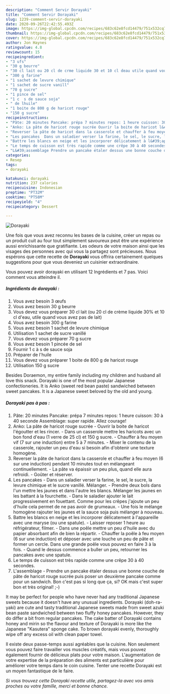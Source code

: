 ```yaml
---
description: "Comment Servir Dorayaki"
title: "Comment Servir Dorayaki"
slug: 1239-comment-servir-dorayaki
date: 2020-09-26T22:42:55.493Z
image: https://img-global.cpcdn.com/recipes/683c62e8fcd14479/751x532cq70/dorayaki-photo-principale-de-la-recette.jpg
thumbnail: https://img-global.cpcdn.com/recipes/683c62e8fcd14479/751x532cq70/dorayaki-photo-principale-de-la-recette.jpg
cover: https://img-global.cpcdn.com/recipes/683c62e8fcd14479/751x532cq70/dorayaki-photo-principale-de-la-recette.jpg
author: Jon Haynes
ratingvalue: 4.8
reviewcount: 15
recipeingredient:
- "3 ufs"
- "30 g beurre"
- "30 cl lait ou 20 cl de crme liquide 30 et 10 cl deau utile quand vous avez pas de lait"
- "300 g farine"
- "1 sachet de levure chimique"
- "1 sachet de sucre vanill"
- "70 g sucre"
- "1 pince de sel"
- "1 c  s de sauce soja"
- " de lhuile"
- "1 boite de 800 g de haricot rouge"
- "150 g sucre"
recipeinstructions:
- "Pâte: 20 minutes Pancake: prépa 7 minutes repos: 1 heure cuisson: 30 à 40 seconde Assemblage: super rapide. Allez courage!"
- "Anko: La pâte de haricot rouge sucrée Ouvrir la boite de haricot l&#39;égoutter et les rincer.  Dans un casserole mettre les haricots avec un bon fond d&#39;eau (1 verre de 25 cl) et 150 g sucre.  Chauffer à feu moyen vif (7 sur une induction) entre 5 à 7 minutes.  Mixer le contenu de la casserole, rajouter un peu d&#39;eau si besoin afin d&#39;obtenir une texture homogène."
- "Reverser la pâte de haricot dans la casserole et chauffer à feu moyen (6 sur une induction) pendant 10 minutes tout en mélangeant continuellement.  La pâte va épaissir un peu plus, quand elle aura refroidi.  Goûter et réserver."
- "Les pancakes  Dans un saladier verser la farine, le sel, le sucre, la levure chimique et le sucre vanillé. Mélanger. Prendre deux bols dans l&#39;un mettre les jaunes et dans l&#39;autre les blancs. Mélanger les jaunes en les battant à la fourchette. Dans le saladier ajouter le lait progressivement en fouettant. Comme pour les crêpes j&#39;ajoute un peu d&#39;huile cela permet de ne pas avoir de grumeaux. Une fois le mélange homogène rajouter les jaunes et la sauce soja puis mélanger à nouveau."
- "Battre les blancs en neige et les incorporer délicatement à l&#39;appareille avec une maryse (ou une spatule). Laisser reposer 1 heure au réfrigérateur, filmer. Dans une poêle mettre un peu d&#39;huile avec du papier absorbant afin de bien la répartir. Chauffer la poêle à feu moyen (6 sur une induction) et déposer avec une louche un peu de pâte et former un cercle. Dans une grande poêle vous pouvez en faire 3 à la fois. Quand le dessus commence a buller un peu, retourner les pancakes avec une spatule."
- "Le temps de cuisson est très rapide comme une crêpe 30 à 40 secondes."
- "L&#39;assemblage Prendre un pancake étaler dessus une bonne couche de pâte de haricot rouge sucrée puis poser un deuxième pancake comme pour un sandwich. Bon c&#39;est pas si long que ça, si? OK mais c&#39;est super bon et très original! ;-)"
categories:
- Resep
tags:
- dorayaki

katakunci: dorayaki 
nutrition: 237 calories
recipecuisine: Indonesian
preptime: "PT32M"
cooktime: "PT58M"
recipeyield: "4"
recipecategory: Dessert

---
```



![Dorayaki](https://img-global.cpcdn.com/recipes/683c62e8fcd14479/751x532cq70/dorayaki-photo-principale-de-la-recette.jpg)

Une fois que vous avez reconnu les bases de la cuisine, créer un repas ou un produit cuit au four tout simplement savoureux peut être une expérience aussi enrichissante que gratifiante. Les odeurs de votre maison ainsi que les visages des personnes avec qui vous la partagez sont précieuses. Nous espérons que cette recette de <strong> Dorayaki </strong> vous offrira certainement quelques suggestions pour que vous deveniez un cuisinier extraordinaire.

<!--inarticleads1-->

Vous pouvez avoir dorayaki en utilisant 12 Ingrédients et 7 pas. Voici comment vous atteindre il.

##### Ingrédients de dorayaki :

1. Vous avez besoin 3 œufs
1. Vous avez besoin 30 g beurre
1. Vous devez vous préparer 30 cl lait (ou 20 cl de crème liquide 30% et 10 cl d&#39;eau, utile quand vous avez pas de lait)
1. Vous avez besoin 300 g farine
1. Vous avez besoin 1 sachet de levure chimique
1. Utilisation 1 sachet de sucre vanillé
1. Vous devez vous préparer 70 g sucre
1. Vous avez besoin 1 pincée de sel
1. Fournir 1 c à s de sauce soja
1. Préparer  de l&#39;huile
1. Vous devez vous préparer 1 boite de 800 g de haricot rouge
1. Utilisation 150 g sucre


Besides Doraemon, my entire family including my children and husband all love this snack. Dorayaki is one of the most popular Japanese confectioneries. It is Anko (sweet red bean paste) sandwiched between sweet pancakes. It is a Japanese sweet beloved by the old and young. 

<!--inarticleads2-->

##### Dorayaki pas à pas :

1. Pâte: 20 minutes Pancake: prépa 7 minutes repos: 1 heure cuisson: 30 à 40 seconde Assemblage: super rapide. Allez courage!
1. Anko: La pâte de haricot rouge sucrée - Ouvrir la boite de haricot l&#39;égoutter et les rincer.  - Dans un casserole mettre les haricots avec un bon fond d&#39;eau (1 verre de 25 cl) et 150 g sucre.  - Chauffer à feu moyen vif (7 sur une induction) entre 5 à 7 minutes.  - Mixer le contenu de la casserole, rajouter un peu d&#39;eau si besoin afin d&#39;obtenir une texture homogène.
1. Reverser la pâte de haricot dans la casserole et chauffer à feu moyen (6 sur une induction) pendant 10 minutes tout en mélangeant continuellement.  - La pâte va épaissir un peu plus, quand elle aura refroidi.  - Goûter et réserver.
1. Les pancakes  - Dans un saladier verser la farine, le sel, le sucre, la levure chimique et le sucre vanillé. Mélanger. - Prendre deux bols dans l&#39;un mettre les jaunes et dans l&#39;autre les blancs. Mélanger les jaunes en les battant à la fourchette. - Dans le saladier ajouter le lait progressivement en fouettant. Comme pour les crêpes j&#39;ajoute un peu d&#39;huile cela permet de ne pas avoir de grumeaux. - Une fois le mélange homogène rajouter les jaunes et la sauce soja puis mélanger à nouveau.
1. Battre les blancs en neige et les incorporer délicatement à l&#39;appareille avec une maryse (ou une spatule). - Laisser reposer 1 heure au réfrigérateur, filmer. - Dans une poêle mettre un peu d&#39;huile avec du papier absorbant afin de bien la répartir. - Chauffer la poêle à feu moyen (6 sur une induction) et déposer avec une louche un peu de pâte et former un cercle. Dans une grande poêle vous pouvez en faire 3 à la fois. - Quand le dessus commence a buller un peu, retourner les pancakes avec une spatule.
1. Le temps de cuisson est très rapide comme une crêpe 30 à 40 secondes.
1. L&#39;assemblage - Prendre un pancake étaler dessus une bonne couche de pâte de haricot rouge sucrée puis poser un deuxième pancake comme pour un sandwich. Bon c&#39;est pas si long que ça, si? OK mais c&#39;est super bon et très original! ;-)


It may be perfect for people who have never had any traditional Japanese sweets because it doesn&#39;t have any unusual ingredients. Dorayaki (doh-ra-yaki) are cute and tasty traditional Japanese sweets made from sweet azuki bean paste sandwiched between two fluffy honey pancakes. However, they do differ a bit from regular pancakes. The cake batter of Dorayaki contains honey and mirin so the flavour and texture of Dorayaki is more like the Japanese &#34;Kasutera&#34; sponge cake. To brown dorayaki evenly, thoroughly wipe off any excess oil with clean paper towel. 

<!--inarticleads1-->

<p>
Il existe deux passe-temps aussi agréables que la cuisine. Non seulement vous pouvez faire travailler vos muscles créatifs, mais vous pouvez également fournir de délicieux plats pour votre maison. L'augmentation de votre expertise de la préparation des aliments est particulière pour améliorer votre temps dans le coin cuisine. Tenter une recette Dorayaki est un moyen fantastique de le faire.
</p>

<p>
<i>Si vous trouvez cette Dorayaki recette utile, partagez-la avec vos amis proches ou votre famille, merci et bonne chance.</i>
</p>
